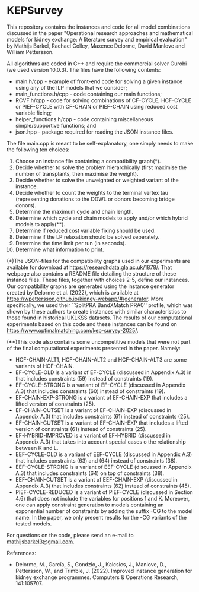 # KEPSurvey
This repository contains the instances and code for all model combinations discussed in the paper "Operational research approaches and mathematical models for kidney exchange: A literature survey and empirical evaluation" by Mathijs Barkel, Rachael Colley, Maxence Delorme, David Manlove and William Pettersson.

All algorithms are coded in C++ and require the commercial solver Gurobi (we used version 10.0.3). The files have the following contents:
- main.h/cpp             - example of front-end code for solving a given instance using any of the ILP models that we consider;
- main_functions.h/cpp   - code containing our main functions;
- RCVF.h/cpp             - code for solving combinations of CF-CYCLE, HCF-CYCLE or PIEF-CYCLE with CF-CHAIN or PIEF-CHAIN using reduced cost variable fixing;
- helper_functions.h/cpp - code containing miscellaneous simple/supportive functions; and
- json.hpp               - package required for reading the JSON instance files.

The file main.cpp is meant to be self-explanatory, one simply needs to make the following ten choices:
1. Choose an instance file containing a compatibility graph(*).
2. Decide whether to solve the problem hierarchically (first maximise the number of transplants, then maximise the weight).
3. Decide whether to solve the unweighted or weighted variant of the instance.
4. Decide whether to count the weights to the terminal vertex tau (representing donations to the DDWL or donors becoming bridge donors).
5. Determine the maximum cycle and chain length.
6. Determine which cycle and chain models to apply and/or which hybrid models to apply(**).
7. Determine if reduced cost variable fixing should be used.
8. Determine if the LP relaxation should be solved seperately.
9. Determine the time limit per run (in seconds).
10. Determine what information to print.

(*)The JSON-files for the compatibility graphs used in our experiments are available for download at https://researchdata.gla.ac.uk/1878/. 
That webpage also contains a README file detailing the structure of these instance files.
These files, together with choices 2-5, define our instances. 
Our compatibility graphs are generated using the instance generator created by Delorme et al. (2022), which is available at https://wpettersson.github.io/kidney-webapp/#/generator.
More specifically, we used their ``SplitPRA BandXMatch PRA0'' profile, which was shown by these authors to create instances with similar characteristics to those found in historical UKLKSS datasets.
The results of our computational experiments based on this code and these instances can be found on https://www.optimalmatching.com/kep-survey-2025/.

(**)This code also contains some uncompetitive models that were not part of the final computational experiments presented in the paper. Namely:
- HCF-CHAIN-ALT1, HCF-CHAIN-ALT2 and HCF-CHAIN-ALT3 are some variants of HCF-CHAIN.
- EF-CYCLE-OLD is a variant of EF-CYCLE (discussed in Appendix A.3) in that includes constraints (59) instead of constraints (19).
- EF-CYCLE-STRONG is a variant of EF-CYCLE (discussed in Appendix A.3) that includes constraints (60) instead of constraints (19).
- EF-CHAIN-EXP-STRONG is a variant of EF-CHAIN-EXP that includes a lifted version of constraints (25).
- EF-CHAIN-CUTSET is a variant of EF-CHAIN-EXP (discussed in Appendix A.3) that includes constraints (61) instead of constraints (25).
- EF-CHAIN-CUTSET is a variant of EF-CHAIN-EXP that includes a lifted version of constraints (61) instead of constraints (25).
- EF-HYBRID-IMPROVED is a variant of EF-HYBRID (discussed in Appendix A.3) that takes into account special cases o the relationship between K and L.
- EEF-CYCLE-OLD is a variant of EEF-CYCLE (discussed in Appendix A.3) that includes constraints (63) and (64) instead of constraints (38).
- EEF-CYCLE-STRONG is a variant of EEF-CYCLE (discussed in Appendix A.3) that includes constraints (64) on top of constraints (38).
- EEF-CHAIN-CUTSET is a variant of EEF-CHAIN-EXP (discussed in Appendix A.3) that includes constraints (62) instead of constraints (45).
- PIEF-CYCLE-REDUCED is a variant of PIEF-CYCLE (discussed in Section 4.6) that does not include the variables for positions 1 and K.
Moreover, one can apply constraint generation to models containing an exponential number of constraints by adding the suffix -CG to the model name. In the paper, we only present results for the -CG variants of the tested models.

For questions on the code, please send an e-mail to mathijsbarkel3@gmail.com.

References:
- Delorme, M., García, S., Gondzio, J., Kalcsics, J., Manlove, D., Pettersson, W., and Trimble, J. (2022). Improved instance generation for kidney exchange programmes. Computers & Operations Research, 141:105707.
